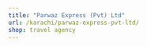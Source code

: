 ```yaml
---
title: "Parwaz Express (Pvt) Ltd"
url: /karachi/parwaz-express-pvt-ltd/
shop: travel agency
---
```

